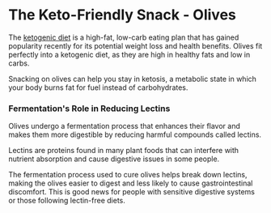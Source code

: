 # The Keto-Friendly Snack - Olives

The [ketogenic diet](https://www.drberg.com/blog/the-ketogenic-diet-plan-for-beginners) is a high-fat, low-carb eating plan that has gained popularity recently for its potential weight loss and health benefits. Olives fit perfectly into a ketogenic diet, as they are high in healthy fats and low in carbs.

Snacking on olives can help you stay in ketosis, a metabolic state in which your body burns fat for fuel instead of carbohydrates.

### **Fermentation's Role in Reducing Lectins**

Olives undergo a fermentation process that enhances their flavor and makes them more digestible by reducing harmful compounds called lectins.

Lectins are proteins found in many plant foods that can interfere with nutrient absorption and cause digestive issues in some people.

The fermentation process used to cure olives helps break down lectins, making the olives easier to digest and less likely to cause gastrointestinal discomfort. This is good news for people with sensitive digestive systems or those following lectin-free diets.